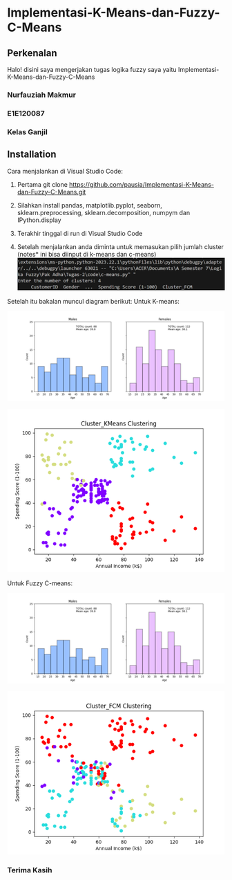 # Implementasi-K-Means-dan-Fuzzy-C-Means

## Perkenalan
Halo! disini saya mengerjakan tugas logika fuzzy saya yaitu Implementasi-K-Means-dan-Fuzzy-C-Means
### Nurfauziah Makmur
### E1E120087
### Kelas Ganjil

## Installation
Cara menjalankan di Visual Studio Code:
1. Pertama git clone https://github.com/pausia/Implementasi-K-Means-dan-Fuzzy-C-Means.git
2. Silahkan install pandas, matplotlib.pyplot, seaborn, sklearn.preprocessing, sklearn.decomposition, numpym dan IPython.display
3. Terakhir tinggal di run di Visual Studio Code

4. Setelah menjalankan anda diminta untuk memasukan pilih jumlah cluster (notes* ini bisa diinput di k-means dan c-means)
![inputan](https://github.com/pausia/Implementasi-K-Means-dan-Fuzzy-C-Means/blob/main/screenshot/input-c-means.png?raw=true)

Setelah itu bakalan muncul diagram berikut:
Untuk K-means:

![diagrambatang](https://github.com/pausia/Implementasi-K-Means-dan-Fuzzy-C-Means/blob/main/screenshot/diagrambatang.png?raw=true)

![k-means](https://github.com/pausia/Implementasi-K-Means-dan-Fuzzy-C-Means/blob/main/screenshot/k-means.png?raw=true)


Untuk Fuzzy C-means:

![diagrambatang](https://github.com/pausia/Implementasi-K-Means-dan-Fuzzy-C-Means/blob/main/screenshot/diagrambatang.png?raw=true)

![c-means](https://github.com/pausia/Implementasi-K-Means-dan-Fuzzy-C-Means/blob/main/screenshot/c-means.png?raw=true)


### Terima Kasih